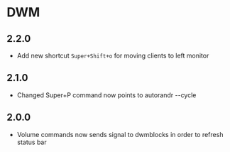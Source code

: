 # DWM

## 2.2.0
- Add new shortcut `Super+Shift+o` for moving clients to left monitor

## 2.1.0
- Changed Super+P command now points to autorandr --cycle

## 2.0.0
- Volume commands now sends signal to dwmblocks in order to refresh status bar
